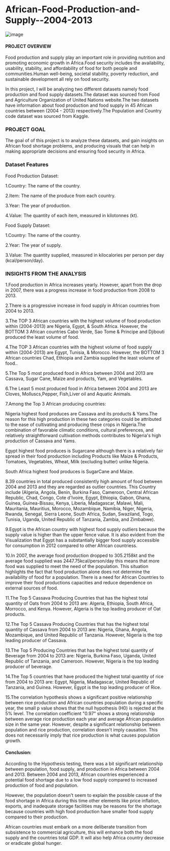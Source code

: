 # African-Food-Production-and-Supply--2004-2013

![image](https://github.com/user-attachments/assets/2e9d2c48-8bf4-47a5-8884-02645f207d53)


#### PROJECT OVERVIEW
Food production and supply play an important role in providing nutrition and promoting economic growth in Africa.Food security includes the availability, usability, stability, and affordability of food for both people and communities.Human well-being, societal stability, poverty reduction, and sustainable development all rely on food security.

In this project, I will be analyzing two different datasets namely food production and food supply datasets.The dataset was sourced from Food and Agriculture Organization of United Nations website.The two datasets have information about food production and food supply in 45 African countries between (2004 - 2013) respectively.The Population and Country code dataset was sourced from Kaggle.

### PROJECT GOAL
The goal of of this project is to analyze these datasets, and gain insights on African food shortage problems, and producing visuals that can help in making appropriate decisions and ensuring food security in Africa.

### Dataset Features
Food Production Dataset:

1.Country: The name of the country.

2.Item: The name of the produce from each country.

3.Year: The year of production.

4.Value: The quantity of each item, measured in kilotonnes (kt).

Food Supply Dataset:

1.Country: The name of the country.

2.Year: The year of supply.

3.Value: The quantity supplied, measured in kilocalories per person per day (kcal/person/day).

### INSIGHTS FROM THE ANALYSIS
1.Food production in Africa increases yearly. However, apart from the drop in 2007, there was a progress increase in food production from 2008 to 2013.

2.There is a progressive increase in food supply in African countries from 2004 to 2013.

3.The TOP 3 African countries with the highest volume of food production within (2004-2013) are Nigeria, Egypt, & South Africa. However, the BOTTOM 3 African countries Cabo Verde, Sao Tome & Principe and Djibouti produced the least volume of food.

4.The TOP 3 African countries with the highest volume of food supply within (2004-2013) are Egypt, Tunisia, & Morocco. However, the BOTTOM 3 African countries Chad, Ethiopia and Zambia supplied the least volume of food..

5.The Top 5 most produced food in Africa between 2004 and 2013 are Cassava, Sugar Cane, Maize and products, Yam, and Vegetables.

6.The Least 5 most produced food in Africa between 2004 and 2013 are Cloves, Molluscs,Pepper, Fish,Liver oil and Aquatic Animals.

7.Among the Top 3 African producing countries:

Nigeria highest food produces are Cassava and its products & Yams.The reason for this high production in these two categories could be attributed to the ease of cultivating and producing these crops in Nigeria.The combination of favorable climatic conditions, cultural preferences, and relatively straightforward cultivation methods contributes to Nigeria's high production of Cassava and Yams.

Egypt highest food produces is Sugarcane although there is a relatively fair spread in their food production including Products like Maize & Products, Tomatoes, Vegetables, Wheat, Milk (excluding butter) unlike Nigeria.

South Africa highest food produces is SugarCane and Maize.

8.39 countries in total produced consistently high amount of food between 2004 and 2013 and they are regarded as outlier countries. This Country include (Algeria, Angola, Benin, Burkina Faso, Cameroon, Central African Republic, Chad, Congo, Cote d'Ivoire, Egypt, Ethiopia, Gabon, Ghana, Guinea, Guinea-Bissau, Kenya, Liberia, Madagascar, Malawi, Mali, Mauritania, Mauritius, Morocco, Mozambique, Namibia, Niger, Nigeria, Rwanda, Senegal, Sierra Leone, South Africa, Sudan, Swaziland, Togo, Tunisia, Uganda, United Republic of Tanzania, Zambia, and Zimbabwe).

9.Egypt is the African country with highest food supply outliers because the supply value is higher than the upper fence value. It is also evident from the Visualization that Egypt has a substantially bigger food supply accessible for consumption in 2012 compared to other African countriess.

10.In 2007, the average food production dropped to 305.2158kt and the average food supplied was 2447.75kcal/person/day this means that more food was supplied to meet the need of the population. This situation highlights the fact that food production alone does not determine the availability of food for a population. There is a need for African Countries to improve their food productions capacities and reduce dependence on external sources of food.

11.The Top 5 Cassava Producing Countries that has the highest total quantity of Oats from 2004 to 2013 are: Algeria, Ethiopia, South Africa, Morrocco, and Kenya. However, Algeria is the top leading producer of Oat products.

12.The Top 5 Cassava Producing Countries that has the highest total quantity of Cassava from 2004 to 2013 are: Nigeria, Ghana, Angola, Mozambique, and United Republic of Tanzania. However, Nigeria is the top leading producer of Cassava.

13.The Top 5 Producing Countries that has the highest total quantity of Beverage from 2004 to 2013 are: Nigeria, Burkina Faso, Uganda, United Republic of Tanzania, and Cameroon. However, Nigeria is the top leading producer of beverage.

14.The Top 5 countries that have produced the highest total quantity of rice from 2004 to 2013 are: Egypt, Nigeria, Madagascar, United Republic of Tanzania, and Guinea. However, Egypt is the top leading producer of Rice.

15.The correlation hypothesis shows a significant positive relationship between rice production and African countries population during a specific year, the small p value shows that the null hypothesis (H0) is rejected at the 5% level. The correlation coefficient "0.97" shows a strong relationship between average rice production each year and average African population size in the same year. However, despite a significant relationship between population and rice production, correlation doesn't imply causation. This does not necessarily imply that rice production is what causes population growth.

#### Conclusion:
According to the Hypothesis testing, there was a bit significant relationship between population, food supply, and production in Africa between 2004 and 2013. Between 2004 and 2013, African countries experienced a potential food shortage due to a low food supply compared to increased production of food and population.

However, the population doesn't seem to explain the possible cause of the food shortage in Africa during this time other elements like price inflation, exports, and inadequate storage facilities may be reasons for the shortage because countries with high food production have smaller food supply compared to their production.

African countries must embark on a more deliberate transition from subsistence to commercial agriculture, this will enhance both the food supply and the countries total GDP. It will also help Africa country decrease or eradicate global hunger.



